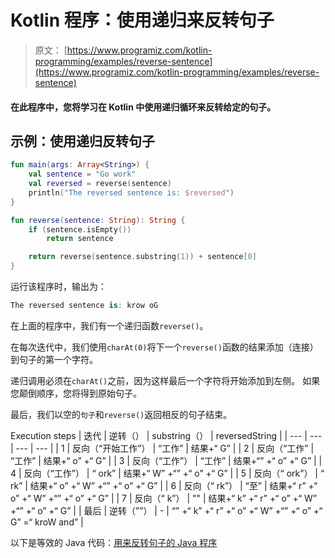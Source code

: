 # Kotlin 程序：使用递归来反转句子

> 原文： [https://www.programiz.com/kotlin-programming/examples/reverse-sentence](https://www.programiz.com/kotlin-programming/examples/reverse-sentence)

#### 在此程序中，您将学习在 Kotlin 中使用递归循环来反转给定的句子。

## 示例：使用递归反转句子

```kt
fun main(args: Array<String>) {
    val sentence = "Go work"
    val reversed = reverse(sentence)
    println("The reversed sentence is: $reversed")
}

fun reverse(sentence: String): String {
    if (sentence.isEmpty())
        return sentence

    return reverse(sentence.substring(1)) + sentence[0]
}
```

运行该程序时，输出为：

```kt
The reversed sentence is: krow oG
```

在上面的程序中，我们有一个递归函数`reverse()`。

在每次迭代中，我们使用`charAt(0)`将下一个`reverse()`函数的结果添加（连接）到句子的第一个字符。

递归调用必须在`charAt()`之前，因为这样最后一个字符将开始添加到左侧。 如果您颠倒顺序，您将得到原始句子。

最后，我们以空的`句子`和`reverse()`返回相反的句子结束。

<caption>Execution steps</caption>
| 迭代 | 逆转（） | substring（） | reversedString |
| --- | --- | --- | --- |
| 1 | 反向（“开始工作”） | “工作” | 结果+“ G” |
| 2 | 反向（“工作” | “工作” | 结果+“ o” +“ G” |
| 3 | 反向（“工作”） | “工作” | 结果+“” +“ o” +“ G” |
| 4 | 反向（“工作”） | “ ork” | 结果+“ W” +“” +“ o” +“ G” |
| 5 | 反向（“ ork”） | “ rk” | 结果+“ o” +“ W” +“” +“ o” +“ G” |
| 6 | 反向（“ rk”） | “至” | 结果+“ r” +“ o” +“ W” +“” +“ o” +“ G” |
| 7 | 反向（“ k”） | "" | 结果+“ k” +“ r” +“ o” +“ W” +“” +“ o” +“ G” |
| 最后 | 逆转（””） | - | “” +“ k” +“ r” +“ o” +“ W” +“” +“ o” +“ G” =“ kroW and” |

以下是等效的 Java 代码：[用来反转句子的 Java 程序](/java-programming/examples/reverse-sentence "Java Program to reverse a sentence")